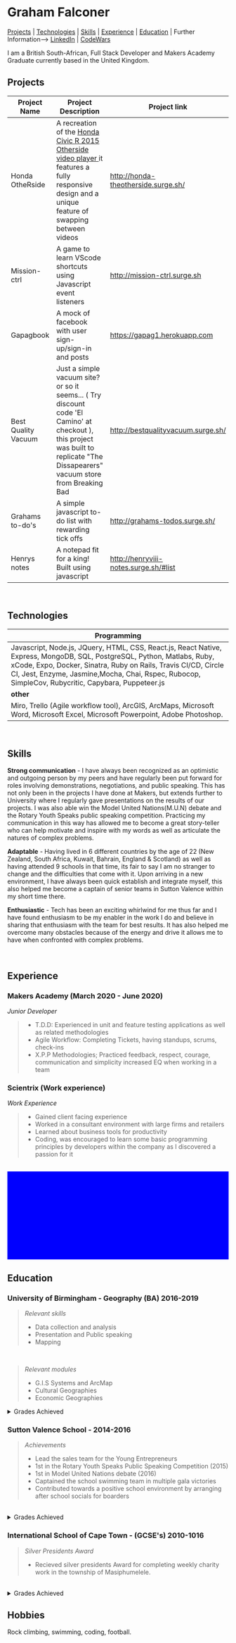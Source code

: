<h1> Graham Falconer </h1>

[Projects](#Projects) | [Technologies](#Technologies) | [Skills](#Skills) | [Experience](#Experience) | [Education](#Education) | Further Information--> [LinkedIn](https://www.linkedin.com/in/graham-falconer-696b0716b "Grahams LinkedIn") | [CodeWars](https://www.codewars.com/users/grahamcodes98 "Grahams CodeWars")  

I am a British South-African, Full Stack Developer and Makers Academy Graduate currently based in the United Kingdom.


<h2 id="Projects"> Projects </h2>

| Project Name | Project Description | Project link | Status | Technology used |
|--------------|------------------------------|----------|----|-------|
| Honda OtheRside | A recreation of the <a href="http://wklondon.com/work/the-other-side/"> Honda Civic R 2015 Otherside video player </a> it features a fully responsive design and a unique feature of swapping between videos | http://honda-theotherside.surge.sh/ | Complete | Vanilla JS, HTML, CSS |
| Mission-ctrl | A game to learn VScode shortcuts using Javascript event listeners | http://mission-ctrl.surge.sh | Complete | React, Express, MongoDB, NodeJS |
| Gapagbook | A mock of facebook with user sign-up/sign-in and posts | https://gapag1.herokuapp.com | Complete | Ruby on Rails, SQL |
| Best Quality Vacuum | Just a simple vacuum site? or so it seems... ( Try discount code 'El Camino' at checkout ), this project was built to replicate "The Dissapearers" vacuum store from Breaking Bad| http://bestqualityvacuum.surge.sh/ | under construction | React |
| Grahams to-do's | A simple javascript to-do list with rewarding tick offs | http://grahams-todos.surge.sh/ | Complete | Vanilla JS |
| Henrys notes | A notepad fit for a king! Built using javascript | http://henryviii-notes.surge.sh/#list | Complete | Vanilla JS |

<br />


<h2 id="Technologies"> Technologies </h2>

|**Programming**|
|--------------------------------|
| Javascript, Node.js, JQuery, HTML, CSS, React.js, React Native, Express, MongoDB, SQL, PostgreSQL, Python, Matlabs, Ruby, xCode, Expo, Docker, Sinatra, Ruby on Rails,  Travis CI/CD, Circle CI, Jest, Enzyme, Jasmine,Mocha, Chai,  Rspec, Rubocop, SimpleCov, Rubycritic, Capybara, Puppeteer.js |
|**other**|
|Miro, Trello (Agile workflow tool), ArcGIS, ArcMaps, Microsoft Word, Microsoft Excel, Microsoft Powerpoint, Adobe Photoshop.|


<br />

<h2 id="Skills"> Skills </h2>

**Strong communication** - I have always been recognized as an optimistic and outgoing person by my peers and have regularly been put forward for roles involving demonstrations, negotiations, and public speaking. This has not only been in the projects I have done at Makers, but extends further to University where I regularly gave presentations on the results of our projects. I was also able win the Model United Nations(M.U.N) debate and the Rotary Youth Speaks public speaking competition. Practicing my communication in this way has allowed me to become a great story-teller who can help motivate and inspire with my words as well as articulate the natures of complex problems.

**Adaptable** - Having lived in 6 different countries by the age of 22 (New Zealand, South Africa, Kuwait, Bahrain, England & Scotland) as well as having attended 9 schools in that time, its fair to say I am no stranger to change and the difficulties that come with it. Upon arriving in a new environment, I have always been quick establish and integrate myself, this also helped me become a captain of senior teams in Sutton Valence within my short time there.

**Enthusiastic** - Tech has been an exciting whirlwind for me thus far and I have found enthusiasm to be my enabler in the work I do and believe in sharing that enthusiasm with the team for best results. It has also helped me overcome many obstacles because of the energy and drive it allows me to have when confronted with complex problems.

<br />


<h2 id="Experience"> Experience </h2>

<h3> Makers Academy (March 2020 - June 2020) </h3> 

*Junior Developer*  


> - T.D.D: Experienced in unit and feature testing applications as well as related methodologies
> - Agile Workflow: Completing Tickets, having standups, scrums, check-ins
> - X.P.P Methodologies; Practiced feedback, respect, courage, communication and simplicity increased EQ when working in a team 


<h3> Scientrix (Work experience) </h3>

*Work Experience*  
> - Gained client facing experience
> - Worked in a consultant environment with large firms and retailers
> - Learned about business tools for productivity
> - Coding, was encouraged to learn some basic programming principles by developers within the company as I discovered a passion for it


<br />

<div style="height: 200px; background-color: blue;">
</div>


<h2 id="Education"> Education </h2>

<h3> University of Birmingham - Geography (BA) 2016-2019 </h3>

  > _Relevant skills_
  > -  Data collection and analysis
  > - Presentation and Public speaking
  > - Mapping

<br />



>_Relevant modules_
> - G.I.S Systems and ArcMap
> - Cultural Geographies
> - Economic Geographies

<details>
<summary> Grades Achieved </summary>
<br>
 Geography CofHE -
 *DNF - Left due to health complications in Sept 2018, remained as a registered student till Feb 2019*

 
</details>
  
  

<h3> Sutton Valence School - 2014-2016 </h3>

  > _Achievements_
  > - Lead the sales team for the Young Entrepreneurs
  > - 1st in the Rotary Youth Speaks Public Speaking Competition (2015)
  > - 1st in Model United Nations debate (2016)
  > - Captained the school swimming team in multiple gala victories
  > -  Contributed towards a positive school environment by arranging after school socials for boarders 

<br />

<details>
<summary> Grades Achieved </summary>
<br>
 *(A-levels)*
 
|Subject| Grade |
 |------|--------|
| Geography | A* |
| Business | A | 
| Economics | B |
| Biology (AS) | B |

</details>


<h3> International School of Cape Town - (GCSE's) 2010-1016 </h3>

  > *Silver Presidents Award*
  > - Recieved silver presidents Award for completing weekly charity work in the township of Masiphumelele.

<br />

<details>
<summary> Grades Achieved </summary>
<br>
*IGCSE's (CIE)*

|Subject | Grade |
|--------|------|
| Geography |  A* |
| Biology | A* |
| Chemistry | B |
| Business | A |
| Maths | B |
| English Language | B |
| English Literature | B |
| French | B |
| Art | C |
</details>



<h2> Hobbies </h2>

Rock climbing, swimming, coding, football. 
